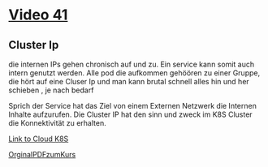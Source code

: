 # [Video 41](https://www.udemy.com/course/learn-kubernetes/learn/lecture/9723262#overview)


## Cluster Ip
die internen IPs gehen chronisch auf und zu. 
Ein service kann somit auch intern genutzt werden. Alle pod die aufkommen gehöören zu einer Gruppe, die hört auf eine Cluser Ip und man kann brutal schnell alles hin und her schieben , je nach bedarf

Sprich der Service hat das Ziel von einem Externen Netzwerk die Internen Inhalte aufzurufen. Die Cluster IP hat den sinn und zweck im K8S Cluster die Konnektivität zu erhalten. 
    

[Link to Cloud K8S](http://www.yamllint.com/)

[OrginalPDFzumKurs](./original.pdf)
<!--![BeispielImages](./img/1.png)-->